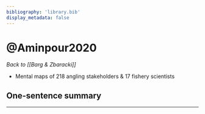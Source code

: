 ```yaml
---
bibliography: 'library.bib'
display_metadata: false
---
```


# @Aminpour2020
_Back to [[Barg & Zbaracki]]_

* Mental maps of 218 angling stakeholders & 17 fishery scientists

## One-sentence summary

---
